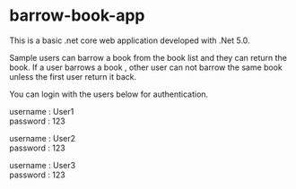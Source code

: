# barrow-book-app
This is a basic .net core web application developed with .Net 5.0.

Sample users can barrow a book from the book list and they can return the book. If a user barrows a book , other user can not barrow the same book unless the first user return it back.

You can login with the users below for authentication.

username : User1  
password : 123

username : User2  
password : 123

username : User3  
password : 123

